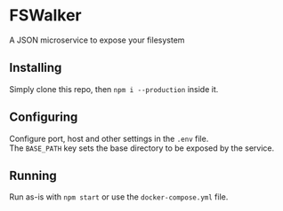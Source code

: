 FSWalker
========

A JSON microservice to expose your filesystem


## Installing

Simply clone this repo, then `npm i --production` inside it.


## Configuring

Configure port, host and other settings in the `.env` file.  
The `BASE_PATH` key sets the base directory to be exposed by the service.


## Running

Run as-is with `npm start` or use the `docker-compose.yml` file.
